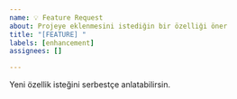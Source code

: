 ```yaml
---
name: 💡 Feature Request
about: Projeye eklenmesini istediğin bir özelliği öner
title: "[FEATURE] "
labels: [enhancement]
assignees: []

---
```


Yeni özellik isteğini serbestçe anlatabilirsin.
